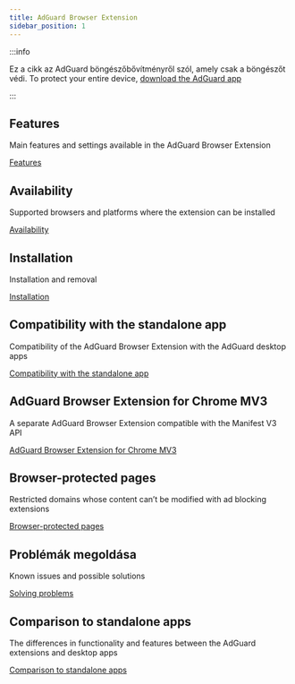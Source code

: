 ```yaml
---
title: AdGuard Browser Extension
sidebar_position: 1
---
```


:::info

Ez a cikk az AdGuard böngészőbővítményről szól, amely csak a böngészőt védi. To protect your entire device, [download the AdGuard app](https://adguard.com/download.html?auto=true)

:::

## Features

Main features and settings available in the AdGuard Browser Extension

[Features](/adguard-browser-extension/features)

## Availability

Supported browsers and platforms where the extension can be installed

[Availability](/adguard-browser-extension/availability)

## Installation

Installation and removal

[Installation](/adguard-browser-extension/installation)

## Compatibility with the standalone app

Compatibility of the AdGuard Browser Extension with the AdGuard desktop apps

[Compatibility with the standalone app](/adguard-browser-extension/compatibility)

## AdGuard Browser Extension for Chrome MV3

A separate AdGuard Browser Extension compatible with the Manifest V3 API

[AdGuard Browser Extension for Chrome MV3](/adguard-browser-extension/mv3-version/)

## Browser-protected pages

Restricted domains whose content can’t be modified with ad blocking extensions

[Browser-protected pages](/adguard-browser-extension/protected-pages)

## Problémák megoldása

Known issues and possible solutions

[Solving problems](/adguard-browser-extension/solving-problems)

## Comparison to standalone apps

The differences in functionality and features between the AdGuard extensions and desktop apps

[Comparison to standalone apps](/adguard-browser-extension/comparison-standalone)

